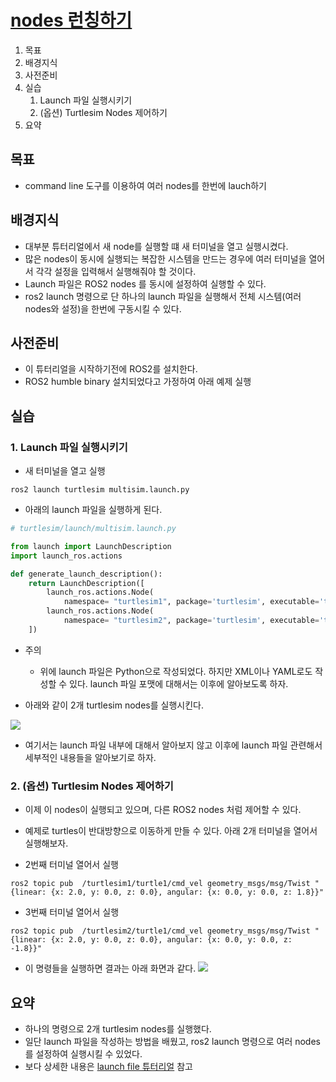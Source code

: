 # [nodes 런칭하기](https://docs.ros.org/en/humble/Tutorials/Beginner-CLI-Tools/Launching-Multiple-Nodes/Launching-Multiple-Nodes.html)
1. 목표
2. 배경지식
3. 사전준비
4. 실습
   1. Launch 파일 실행시키기
   2. (옵션) Turtlesim Nodes 제어하기
5. 요약

## 목표
* command line 도구를 이용하여 여러 nodes를 한번에 lauch하기
## 배경지식
* 대부분 튜터리얼에서 새 node를 실행할 떄 새 터미널을 열고 실행시켰다.
* 많은 nodes이 동시에 실행되는 복잡한 시스템을 만드는 경우에 여러 터미널을 열어서 각각 설정을 입력해서 실행해줘야 할 것이다.
* Launch 파일은 ROS2 nodes 를 동시에 설정하여 실행할 수 있다.
* ros2 launch 명령으로 단 하나의 launch 파일을 실행해서 전체 시스템(여러 nodes와 설정)을 한번에 구동시킬 수 있다.

## 사전준비
* 이 튜터리얼을 시작하기전에 ROS2를 설치한다.
* ROS2 humble binary 설치되었다고 가정하여 아래 예제 실행

## 실습
### 1. Launch 파일 실행시키기
* 새 터미널을 열고 실행
```
ros2 launch turtlesim multisim.launch.py
```
* 아래의 launch 파일을 실행하게 된다.
```python
# turtlesim/launch/multisim.launch.py

from launch import LaunchDescription
import launch_ros.actions

def generate_launch_description():
    return LaunchDescription([
        launch_ros.actions.Node(
            namespace= "turtlesim1", package='turtlesim', executable='turtlesim_node', output='screen'),
        launch_ros.actions.Node(
            namespace= "turtlesim2", package='turtlesim', executable='turtlesim_node', output='screen'),
    ])
```

* 주의
  * 위에 launch 파일은 Python으로 작성되었다. 하지만 XML이나 YAML로도 작성할 수 있다. launch 파일 포맷에 대해서는 이후에 알아보도록 하자.

* 아래와 같이 2개 turtlesim nodes를 실행시킨다.

![](https://docs.ros.org/en/humble/_images/turtlesim_multisim.png)

* 여기서는 launch 파일 내부에 대해서 알아보지 않고 이후에 launch 파일 관련해서 세부적인 내용들을 알아보기로 하자.

### 2. (옵션) Turtlesim Nodes 제어하기
* 이제 이 nodes이 실행되고 있으며, 다른 ROS2 nodes 처럼 제어할 수 있다.
* 예제로 turtles이 반대방향으로 이동하게 만들 수 있다. 아래 2개 터미널을 열어서 실행해보자.

* 2번째 터미널 열어서 실행
```
ros2 topic pub  /turtlesim1/turtle1/cmd_vel geometry_msgs/msg/Twist "{linear: {x: 2.0, y: 0.0, z: 0.0}, angular: {x: 0.0, y: 0.0, z: 1.8}}"
```

* 3번째 터미널 열어서 실행
```
ros2 topic pub  /turtlesim2/turtle1/cmd_vel geometry_msgs/msg/Twist "{linear: {x: 2.0, y: 0.0, z: 0.0}, angular: {x: 0.0, y: 0.0, z: -1.8}}"
```
* 이 명령들을 실행하면 결과는 아래 화면과 같다.
![](https://docs.ros.org/en/humble/_images/turtlesim_multisim_spin.png)

## 요약
* 하나의 명령으로 2개 turtlesim nodes를 실행했다.
* 일단 launch 파일을 작성하는 방법을 배웠고, ros2 launch 명령으로 여러 nodes를 설정하여 실행시킬 수 있었다. 
* 보다 상세한 내용은 [launch file 튜터리얼](https://docs.ros.org/en/humble/Tutorials/Intermediate/Launch/Launch-Main.html) 참고
